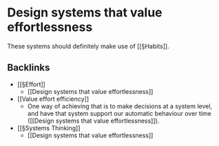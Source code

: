 # Design systems that value effortlessness

These systems should definitely make use of [[§Habits]].

## Backlinks
* [[§Effort]]
	* [[Design systems that value effortlessness]]
* [[Value effort efficiency]]
	* One way of achieving that is to make decisions at a system level, and have that system support our automatic behaviour over time ([[Design systems that value effortlessness]]).
* [[§Systems Thinking]]
	* [[Design systems that value effortlessness]]

<!-- {BearID:65BE32F7-81AC-477B-91B4-491D6CEF83A0-61785-0000479E65E4B003} -->
